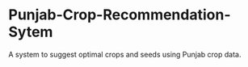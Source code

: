 # Punjab-Crop-Recommendation-Sytem
A system to suggest optimal crops and seeds using Punjab crop data.
